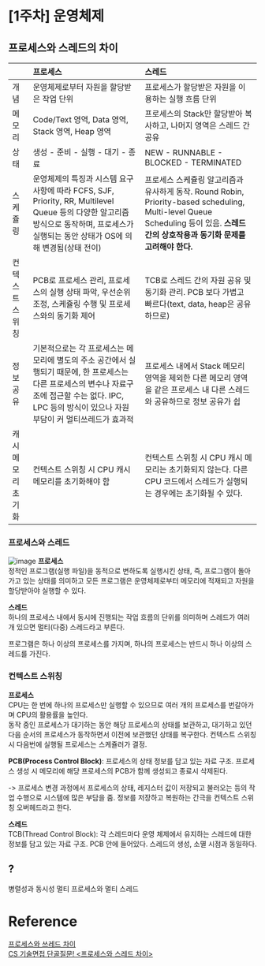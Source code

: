 # [1주차] 운영체제
## 프로세스와 스레드의 차이

|            | 프로세스                                                                                                                        | 스레드                                                                                                                                    |
|:-----------|:----------------------------------------------------------------------------------------------------------------------------|:---------------------------------------------------------------------------------------------------------------------------------------|
| 개념         | 운영체제로부터 자원을 할당받은 작업 단위                                                                                                      | 프로세스가 할당받은 자원을 이용하는 실행 흐름 단위                                                                                                           |
| 메모리        | Code/Text 영역, Data 영역, Stack 영역, Heap 영역                                                                                    | 프로세스의 Stack만 할당받아 복사하고, 나머지 영역은 스레드 간 공유                                                                                               |
| 상태         | 생성 - 준비 - 실행 - 대기 - 종료                                                                                                      | NEW - RUNNABLE - BLOCKED - TERMINATED                                                                                                  |
| 스케쥴링       | 운영체제의 특징과 시스템 요구사항에 따라 FCFS, SJF, Priority, RR, Multilevel Queue 등의 다양한 알고리즘 방식으로 동작하며, 프로세스가 실행되는 동안 상태가 OS에 의해 변경됨(상태 전이) | 프로세스 스케쥴링 알고리즘과 유사하게 동작. Round Robin, Priority-based scheduling, Multi-level Queue Scheduling 등이 있음. **스레드 간의 상호작용과 동기화 문제를 고려해야 한다.** |
| 컨텍스트 스위칭   | PCB로 프로세스 관리, 프로세스의 실행 상태 파악, 우선순위 조정, 스케쥴링 수행 및 프로세스와의 동기화 제어                                                              | TCB로 스레드 간의 자원 공유 및 동기화 관리. PCB 보다 가볍고 빠르다(text, data, heap은 공유하므로)                                                                    |
| 정보 공유      | 기본적으로는 각 프로세스는 메모리에 별도의 주소 공간에서 실행되기 때문에, 한 프로세스는 다른 프로세스의 변수나 자료구조에 접근할 수는 없다. IPC, LPC 등의 방식이 있으나 자원 부담이 커 멀티쓰레드가 효과적     | 프로세스 내에서 Stack 메모리 영역을 제외한 다른 메모리 영역을 같은 프로세스 내 다른 스레드와 공유하므로 정보 공유가 쉽                                                                 |
| 캐시 메모리 초기화 | 컨텍스트 스위칭 시 CPU 캐시 메모리를 초기화해야 함                                                                                              | 컨텍스트 스위칭 시 CPU 캐시 메모리는 초기화되지 않는다. 다른 CPU 코드에서 스레드가 실행되는 경우에는 초기화될 수 있다.                                                                 |

### 프로세스와 스레드 
![image](https://github.com/yeondori/SSAFY_CS_Study/assets/93027942/44d29e7f-8b4b-430c-b2e0-782521c147d2)
**프로세스**  
정적인 프로그램(실행 파일)을 동적으로 변하도록 실행시킨 상태, 즉, 프로그램이 돌아가고 있는 상태를 의미하고 모든 프로그램은 운영체제로부터 메모리에 적재되고 자원을 할당받아야 실행할 수 있다.  

**스레드**  
하나의 프로세스 내에서 동시에 진행되는 작업 흐름의 단위를 의미하며 스레드가 여러 개 있으면 멀티(다중) 스레드라고 부른다.

프로그램은 하나 이상의 프로세스를 가지며, 하나의 프로세스는 반드시 하나 이상의 스레드를 가진다.

### 컨텍스트 스위칭
**프로세스**  
CPU는 한 번에 하나의 프로세스만 실행할 수 있으므로 여러 개의 프로세스를 번갈아가며 CPU의 활용률을 높인다.  
동작 중인 프로세스가 대기하는 동안 해당 프로세스의 상태를 보관하고, 대기하고 있던 다음 순서의 프로세스가 동작하면서 이전에 보관했던 상태를 복구한다. 
컨텍스트 스위칭 시 다음번에 실행될 프로세스는 스케쥴러가 결정.  

**PCB(Process Control Block)**: 프로세스의 상태 정보를 담고 있는 자료 구조. 프로세스 생성 시 메모리에 해당 프로세스의 PCB가 함께 생성되고 종료시 삭제된다.

-> 프로세스 변경 과정에서 프로세스의 상태, 레지스터 값이 저장되고 불러오는 등의 작업 수행으로 시스템에 많은 부담을 줌. 정보를 저장하고 복원하는 간극을 컨텍스트 스위칭 오버헤드라고 한다.

**스레드**  
TCB(Thread Control Block): 각 스레드마다 운영 체제에서 유지하는 스레드에 대한 정보를 담고 있는 자료 구조. PCB 안에 들어있다. 스레드의 생성, 소멸 시점과 동일하다.

## ?
병렬성과 동시성
멀티 프로세스와 멀티 스레드

# Reference
[프로세스와 쓰레드 차이](https://inpa.tistory.com/entry/%F0%9F%91%A9%E2%80%8D%F0%9F%92%BB-%ED%94%84%EB%A1%9C%EC%84%B8%EC%8A%A4-%E2%9A%94%EF%B8%8F-%EC%93%B0%EB%A0%88%EB%93%9C-%EC%B0%A8%EC%9D%B4)  
[CS 기술면접 단골질문! <프로세스와 스레드 차이>](https://fastcampus.co.kr/media_branding_cs)